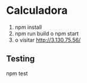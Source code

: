 # Calculadora
1. npm install
2. npm run build o npm start
3.  o visitar  http://3.130.75.56/
## Testing
npm test
